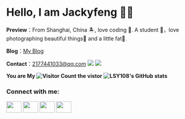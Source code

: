 # Hello, I am Jackyfeng 👏🏻

**Preview**：From Shanghai, China 🏝, love coding 🐍. A student 🏫，love photographing beautiful things🌿 and a little fat🍔.

**Blog**：[My Blog](https://jackyfzh.github.io)

**Contact**：2177441033@qq.com
**![](https://img.shields.io/badge/python-3.9-orange)**
**![](https://img.shields.io/badge/python-3.8-orange?style=for-the—badge&logo=python&logoColor=orange)**

**You are My ![Visitor Count](https://profile-counter.glitch.me/LSY108/count.svg) the vistor**
**![LSY108's GitHub stats](https://github-readme-stats.vercel.app/api?username=LSY108&show_icons=true&theme=tokyonight)**
<h3 align="left">Connect with me:</h3>
<p align="left">
<a href="your link" target="blank"><img align="center" src="https://cdn.jsdelivr.net/npm/simple-icons@3.0.1/icons/twitter.svg" alt="" height="30" width="40" /></a>
<a href="your link" target="blank"><img align="center" src="https://cdn.jsdelivr.net/npm/simple-icons@3.0.1/icons/linkedin.svg" alt="" height="30" width="40" /></a>
<a href="your link" target="blank"><img align="center" src="https://cdn.jsdelivr.net/npm/simple-icons@3.0.1/icons/instagram.svg" alt="" height="30" width="40" /></a>
<a href="your link" target="blank"><img align="center" src="https://cdn.jsdelivr.net/npm/simple-icons@3.0.1/icons/youtube.svg" alt="" height="30" width="40" /></a>
</p>

